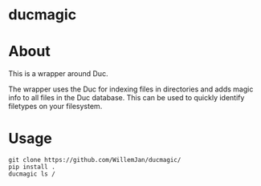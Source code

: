 # ducmagic

About
=====
This is a wrapper around Duc.

The wrapper uses the Duc for indexing files in directories and adds magic info to all files in the Duc database. This can be used to quickly identify filetypes on your filesystem.

Usage
====

```
git clone https://github.com/WillemJan/ducmagic/
pip install .
ducmagic ls /
```



